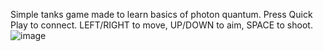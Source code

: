 Simple tanks game made to learn basics of photon quantum.
Press Quick Play to connect. LEFT/RIGHT to move, UP/DOWN to aim, SPACE to shoot.
![image](https://github.com/user-attachments/assets/0ec1b58c-63ca-48a5-9dbd-404d90495052)

